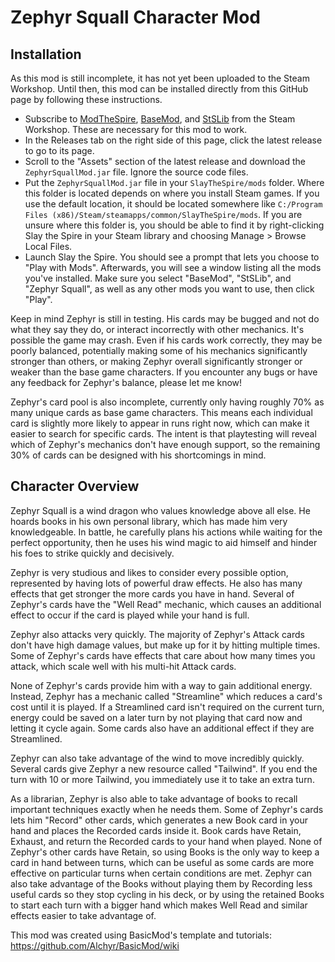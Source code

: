 # Zephyr Squall Character Mod

## Installation
As this mod is still incomplete, it has not yet been uploaded to the Steam Workshop. Until then, this mod can be installed directly from this GitHub page by following these instructions.
- Subscribe to [ModTheSpire](https://steamcommunity.com/workshop/filedetails/?id=1605060445), [BaseMod](https://steamcommunity.com/sharedfiles/filedetails/?id=1605833019), and [StSLib](https://steamcommunity.com/sharedfiles/filedetails/?id=1609158507) from the Steam Workshop. These are necessary for this mod to work.
- In the Releases tab on the right side of this page, click the latest release to go to its page.
- Scroll to the "Assets" section of the latest release and download the `ZephyrSquallMod.jar` file. Ignore the source code files.
- Put the `ZephyrSquallMod.jar` file in your `SlayTheSpire/mods` folder. Where this folder is located depends on where you install Steam games. If you use the default location, it should be located somewhere like `C:/Program Files (x86)/Steam/steamapps/common/SlayTheSpire/mods`. If you are unsure where this folder is, you should be able to find it by right-clicking Slay the Spire in your Steam library and choosing Manage > Browse Local Files.
- Launch Slay the Spire. You should see a prompt that lets you choose to "Play with Mods". Afterwards, you will see a window listing all the mods you've installed. Make sure you select "BaseMod", "StSLib", and "Zephyr Squall", as well as any other mods you want to use, then click "Play".

Keep in mind Zephyr is still in testing. His cards may be bugged and not do what they say they do, or interact incorrectly with other mechanics. It's possible the game may crash. Even if his cards work correctly, they may be poorly balanced, potentially making some of his mechanics significantly stronger than others, or making Zephyr overall significantly stronger or weaker than the base game characters. If you encounter any bugs or have any feedback for Zephyr's balance, please let me know!

Zephyr's card pool is also incomplete, currently only having roughly 70% as many unique cards as base game characters. This means each individual card is slightly more likely to appear in runs right now, which can make it easier to search for specific cards. The intent is that playtesting will reveal which of Zephyr's mechanics don't have enough support, so the remaining 30% of cards can be designed with his shortcomings in mind.

## Character Overview

Zephyr Squall is a wind dragon who values knowledge above all else. He hoards books in his own personal library, which has made him very knowledgeable. In battle, he carefully plans his actions while waiting for the perfect opportunity, then he uses his wind magic to aid himself and hinder his foes to strike quickly and decisively.

Zephyr is very studious and likes to consider every possible option, represented by having lots of powerful draw effects. He also has many effects that get stronger the more cards you have in hand. Several of Zephyr's cards have the "Well Read" mechanic, which causes an additional effect to occur if the card is played while your hand is full.

Zephyr also attacks very quickly. The majority of Zephyr's Attack cards don't have high damage values, but make up for it by hitting multiple times. Some of Zephyr's cards have effects that care about how many times you attack, which scale well with his multi-hit Attack cards.

None of Zephyr's cards provide him with a way to gain additional energy. Instead, Zephyr has a mechanic called "Streamline" which reduces a card's cost until it is played. If a Streamlined card isn't required on the current turn, energy could be saved on a later turn by not playing that card now and letting it cycle again. Some cards also have an additional effect if they are Streamlined.

Zephyr can also take advantage of the wind to move incredibly quickly. Several cards give Zephyr a new resource called "Tailwind". If you end the turn with 10 or more Tailwind, you immediately use it to take an extra turn.

As a librarian, Zephyr is also able to take advantage of books to recall important techniques exactly when he needs them. Some of Zephyr's cards lets him "Record" other cards, which generates a new Book card in your hand and places the Recorded cards inside it. Book cards have Retain, Exhaust, and return the Recorded cards to your hand when played. None of Zephyr's other cards have Retain, so using Books is the only way to keep a card in hand between turns, which can be useful as some cards are more effective on particular turns when certain conditions are met. Zephyr can also take advantage of the Books without playing them by Recording less useful cards so they stop cycling in his deck, or by using the retained Books to start each turn with a bigger hand which makes Well Read and similar effects easier to take advantage of.

This mod was created using BasicMod's template and tutorials: https://github.com/Alchyr/BasicMod/wiki